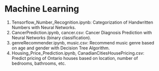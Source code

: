# Machine Learning

1. Tensorflow_Number_Recognition.ipynb: Categorization of Handwritten Numbers with Neural Networks.
2. CancerPrediction.ipynb, cancer.csv: Cancer Diagnosis Prediction with Neural Networks (binary classification).
3. genreRecommender.ipynb, music.csv: Recommend music genre based on age and gender with Decision Tree Algorithm.
4. Housing_Price_Prediction.ipynb, CanadianCitiesHousePricing.csv: Predict pricing of Ontario houses based on location, number of bedrooms, bathrooms, etc.

